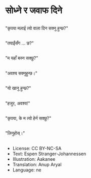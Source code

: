 # सोध्ने र जवाफ दिने

##
"कृपया मलाई त्यो वाला दिन सक्नु हुन्छ?"

##
"तपाईंसँग ... छ?"

##
"म यहाँ बस्न सक्छु?"

##
"अवश्य सक्नुहुन्छ।"

##
"यो खानु हुन्छ?"

##
"हजुर, अवश्य!"

##
"कृपया, के म त्यो हेर्न सक्छु?"

##
"लिनुहोस्।"

##
* License: CC BY-NC-SA
* Text: Espen Stranger-Johannessen
* Illustration: Aakanee
* Translation: Anup Aryal
* Language: ne
